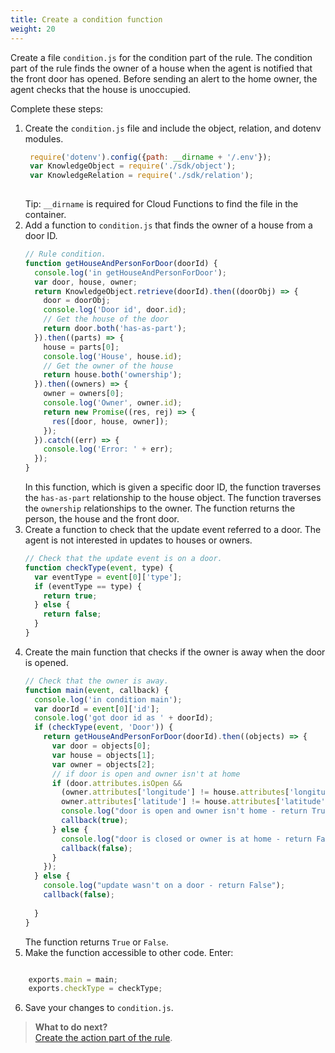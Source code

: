 ```yaml
---
title: Create a condition function 
weight: 20
---
```

Create a file `condition.js` for the condition part of the rule. The condition part of the rule finds the owner of a  house when the agent is notified that the front door has opened. Before sending an alert to the home owner, the agent checks that the house is unoccupied. 

Complete these steps:

1. Create the `condition.js` file and include the object, relation, and dotenv modules.
     ```javascript
      require('dotenv').config({path: __dirname + '/.env'});
      var KnowledgeObject = require('./sdk/object');
      var KnowledgeRelation = require('./sdk/relation');
      
     ```
    Tip: `__dirname` is required for Cloud Functions to find the file in the container. 
2. Add a function to `condition.js` that finds the owner of a house from a door ID. 
      ```javascript
      // Rule condition.
      function getHouseAndPersonForDoor(doorId) {
        console.log('in getHouseAndPersonForDoor');
        var door, house, owner;
        return KnowledgeObject.retrieve(doorId).then((doorObj) => {
          door = doorObj;
          console.log('Door id', door.id);
          // Get the house of the door
          return door.both('has-as-part');
        }).then((parts) => {
          house = parts[0];
          console.log('House', house.id);
          // Get the owner of the house
          return house.both('ownership');
        }).then((owners) => {
          owner = owners[0];
          console.log('Owner', owner.id);
          return new Promise((res, rej) => {
            res([door, house, owner]);
          });
        }).catch((err) => {
          console.log('Error: ' + err);
        });
      }

      ```
    In this function, which is given a specific door ID, the function traverses the `has-as-part` relationship to the house object.  The function traverses the `ownership` relationships to the owner.  The function returns the person, the house and the front door.
3. Create a function to check that the update event referred to a door.  The agent is not interested in updates to houses or owners.
      ```javascript
      // Check that the update event is on a door.
      function checkType(event, type) {
        var eventType = event[0]['type'];
        if (eventType == type) {
          return true;
        } else {
          return false;
        }
      }
      ```
4.  Create the main function that checks if the owner is away when the door is opened.
      ```javascript
      // Check that the owner is away.
      function main(event, callback) {
        console.log('in condition main');
        var doorId = event[0]['id'];
        console.log('got door id as ' + doorId);
        if (checkType(event, 'Door')) {
          return getHouseAndPersonForDoor(doorId).then((objects) => {
            var door = objects[0];
            var house = objects[1];
            var owner = objects[2];
            // if door is open and owner isn't at home
            if (door.attributes.isOpen &&
              (owner.attributes['longitude'] != house.attributes['longitude'] ||
              owner.attributes['latitude'] != house.attributes['latitude'])) {
              console.log("door is open and owner isn't home - return True");
              callback(true);
            } else {
              console.log("door is closed or owner is at home - return False");
              callback(false);
            }
          });
        } else {
          console.log("update wasn't on a door - return False");
          callback(false);
          
        }
      }

      ```
      The function returns `True` or `False`.
5. Make the function accessible to other code.  Enter:
```javascript

    exports.main = main;
    exports.checkType = checkType;
 ```

6. Save your changes to `condition.js`.

> **What to do next?**<br/>
[Create the action part of the rule]({{site.baseurl}}/knowledge/create-action-function).
